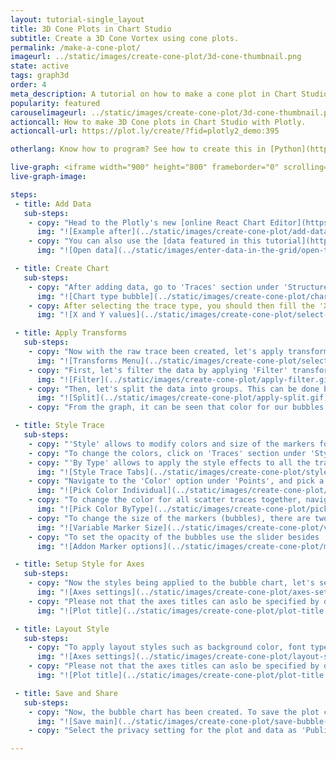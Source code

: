 ```yaml
---
layout: tutorial-single_layout
title: 3D Cone Plots in Chart Studio
subtitle: Create a 3D Cone Vortex using cone plots.
permalink: /make-a-cone-plot/
imageurl: ../static/images/create-cone-plot/3d-cone-thumbnail.png
state: active
tags: graph3d
order: 4
meta_description: A tutorial on how to make a cone plot in Chart Studio.
popularity: featured
carouselimageurl: ../static/images/create-cone-plot/3d-cone-thumbnail.png
actioncall: How to make 3D Cone plots in Chart Studio with Plotly.
actioncall-url: https://plot.ly/create/?fid=plotly2_demo:395

otherlang: Know how to program? See how to create this in [Python](https://plot.ly/python/cone-plot/) or [R](https://plot.ly/r/cone-plot/).

live-graph: <iframe width="900" height="800" frameborder="0" scrolling="no" src="https://plot.ly/~plotly2_demo/395.embed"></iframe>
live-graph-image:

steps:
 - title: Add Data
   sub-steps:
    - copy: "Head to the Plotly's new [online React Chart Editor](https://plot.ly/create/). You have the option of typing directly in the grid, uploading your local file, or entering a URL of an online dataset. Plotly accepts only .xls, .xlsx, or .csv files. For more information on how to enter your data, see [this](http://help.plot.ly/add-data-to-the-plotly-grid/) tutorial."
      img: "![Example after](../static/images/create-cone-plot/add-data.png)"
    - copy: "You can also use the [data featured in this tutorial](https://raw.githubusercontent.com/plotly/datasets/master/vortex.csv) by clicking on 'Open This Data in Plotly' on the left-hand side. It'll open in your Chart Editor."
      img: "![Open data](../static/images/enter-data-in-the-grid/open-this-data.png)"

 - title: Create Chart
   sub-steps:
    - copy: "After adding data, go to 'Traces' section under 'Structure' menu on the left-hand side. Choose the 'Type' of trace. For creating bubble charts, choose 'Scatter' under 'Simple' trace type (Ideally, The trace will be set to 'Scatter' by default)."
      img: "![Chart type bubble](../static/images/create-cone-plot/chart-type-scatter.png)"
    - copy: After selecting the trace type, you should then fill the 'X' and 'Y' values from the dropdown to create the plot. This will create a raw scatter trace, as seen below."
      img: "![X and Y values](../static/images/create-cone-plot/select-x-y.png)"

 - title: Apply Transforms
   sub-steps:
    - copy: "Now with the raw trace been created, let's apply transforms. Go to 'Transforms' section under 'Structure' menu on the left-hand side."
      img: "![Transforms Menu](../static/images/create-cone-plot/select-transforms.png)"
    - copy: "First, let's filter the data by applying 'Filter' transform."
      img: "![Filter](../static/images/create-cone-plot/apply-filter.gif)"
    - copy: "Then, let's split the data into groups. This can be done by using 'Split' transform."
      img: "![Split](../static/images/create-cone-plot/apply-split.gif)"
    - copy: "From the graph, it can be seen that color for our bubbles has now been added to the plot with just few clicks. As for the size for the bubbles, it can be defined under 'Styles' menu."

 - title: Style Trace
   sub-steps:
    - copy: "'Style' allows to modify colors and size of the markers for the traces, add text annotations, shapes, embed images and many more. To play around with the style of your chart click on 'Style' menu on the left-hand side."
    - copy: "To change the colors, click on 'Traces' section under 'Style' menu. Note that this section has two tabs: 'Individually' and 'By Type', as seen below."
    - copy: "'By Type' allows to apply the style effects to all the traces under the each trace type (in this case, it's 'Scatter' trace) while the 'Individually' tab will provide the same options for individual trace."
      img: "![Style Trace Tabs](../static/images/create-cone-plot/style-traces.gif)"
    - copy: "Navigate to the 'Color' option under 'Points', and pick a color of your preference either by clicking on the color panel that appears when clicking the color-filled circle. You can also specify Hexa-decimal code or RGBA values of the desired color, as seen below."
      img: "![Pick Color Individual](../static/images/create-cone-plot/pick-color-individually.gif)"
    - copy: "To change the color for all scatter traces together, navigate to 'By Type' tab and pick a preset colorscale from the dropdown that appears upon the clicking the default colorscale. Please note to apply same color to all the traces of similar type, click on 'Single' button  and pick the desired color."
      img: "![Pick Color ByType](../static/images/create-cone-plot/pick-color-bytype.gif)"
    - copy: "To change the size of the markers (bubbles), there are two modes: 'Constant' or 'Variable'. To set a varying size for the markers based on a new set of data points (Z-axis), click on 'Variable' and select the desired column name provided in the excel."
      img: "![Variable Marker Size](../static/images/create-cone-plot/variable-marker-size.gif)"
    - copy: "To set the opacity of the bubbles use the slider besides 'Point Opacity' option. Additional marker settings like symbol format, border width, border color, scaling of marker size with respect to the data can also specified, as shown below."
      img: "![Addon Marker options](../static/images/create-cone-plot/marker-addon-options.png)"

 - title: Setup Style for Axes
   sub-steps:
    - copy: "Now the styles being applied to the bubble chart, let's setup the axes titles, axes  range. For this, navigate to 'Axes' section under 'Style' menu, as seen below."
      img: "![Axes settings](../static/images/create-cone-plot/axes-setup.png)"
    - copy: "Please not that the axes titles can aslo be specified by directly typing on the axes title boxes. Likewise for the plot title, as shown below. "
      img: "![Plot title](../static/images/create-cone-plot/plot-title.gif)"

 - title: Layout Style
   sub-steps:
    - copy: "To apply layout styles such as background color, font type, font size and font color, navigate to 'General' section under 'Style' menu."
      img: "![Axes settings](../static/images/create-cone-plot/layout-settings.png)"
    - copy: "Please not that the axes titles can aslo be specified by directly typing on the axes title boxes. Likewise for the plot title, as shown below. "
      img: "![Plot title](../static/images/create-cone-plot/plot-title.gif)"

 - title: Save and Share
   sub-steps:
    - copy: "Now, the bubble chart has been created. To save the plot click 'Save' button on the left-hand side. A Save pop-up will appear, as seen below, where you can specify the filename for your plot and the data."
      img: "![Save main](../static/images/create-cone-plot/save-bubble-chart.png)"
    - copy: "Select the privacy setting for the plot and data as 'Public' or 'Private' or 'Private link'. For more information on how sharing works, including the difference between private, public, and secret sharing, visit [this](http://help.plot.ly/save-share-and-export-in-plotly/) page.."

---
```

